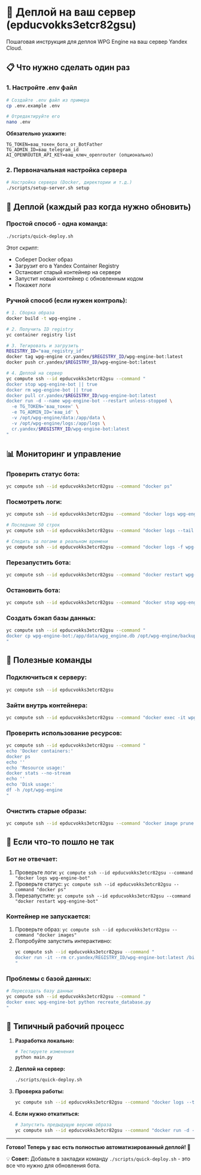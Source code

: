 # 🚀 Деплой на ваш сервер (epducvokks3etcr82gsu)

Пошаговая инструкция для деплоя WPG Engine на ваш сервер Yandex Cloud.

## 📋 Что нужно сделать один раз

### 1. Настройте .env файл

```bash
# Создайте .env файл из примера
cp .env.example .env

# Отредактируйте его
nano .env
```

**Обязательно укажите:**
```
TG_TOKEN=ваш_токен_бота_от_BotFather
TG_ADMIN_ID=ваш_telegram_id
AI_OPENROUTER_API_KEY=ваш_ключ_openrouter (опционально)
```

### 2. Первоначальная настройка сервера

```bash
# Настройка сервера (Docker, директории и т.д.)
./scripts/setup-server.sh setup
```

## 🚀 Деплой (каждый раз когда нужно обновить)

### Простой способ - одна команда:

```bash
./scripts/quick-deploy.sh
```

Этот скрипт:
- Соберет Docker образ
- Загрузит его в Yandex Container Registry
- Остановит старый контейнер на сервере
- Запустит новый контейнер с обновленным кодом
- Покажет логи

### Ручной способ (если нужен контроль):

```bash
# 1. Сборка образа
docker build -t wpg-engine .

# 2. Получить ID registry
yc container registry list

# 3. Тегировать и загрузить
REGISTRY_ID="ваш_registry_id"
docker tag wpg-engine cr.yandex/$REGISTRY_ID/wpg-engine-bot:latest
docker push cr.yandex/$REGISTRY_ID/wpg-engine-bot:latest

# 4. Деплой на сервер
yc compute ssh --id epducvokks3etcr82gsu --command "
docker stop wpg-engine-bot || true
docker rm wpg-engine-bot || true
docker pull cr.yandex/$REGISTRY_ID/wpg-engine-bot:latest
docker run -d --name wpg-engine-bot --restart unless-stopped \
  -e TG_TOKEN='ваш_токен' \
  -e TG_ADMIN_ID='ваш_id' \
  -v /opt/wpg-engine/data:/app/data \
  -v /opt/wpg-engine/logs:/app/logs \
  cr.yandex/$REGISTRY_ID/wpg-engine-bot:latest
"
```

## 📊 Мониторинг и управление

### Проверить статус бота:

```bash
yc compute ssh --id epducvokks3etcr82gsu --command "docker ps"
```

### Посмотреть логи:

```bash
yc compute ssh --id epducvokks3etcr82gsu --command "docker logs wpg-engine-bot"

# Последние 50 строк
yc compute ssh --id epducvokks3etcr82gsu --command "docker logs --tail 50 wpg-engine-bot"

# Следить за логами в реальном времени
yc compute ssh --id epducvokks3etcr82gsu --command "docker logs -f wpg-engine-bot"
```

### Перезапустить бота:

```bash
yc compute ssh --id epducvokks3etcr82gsu --command "docker restart wpg-engine-bot"
```

### Остановить бота:

```bash
yc compute ssh --id epducvokks3etcr82gsu --command "docker stop wpg-engine-bot"
```

### Создать бэкап базы данных:

```bash
yc compute ssh --id epducvokks3etcr82gsu --command "
docker cp wpg-engine-bot:/app/data/wpg_engine.db /opt/wpg-engine/backups/backup_$(date +%Y%m%d_%H%M%S).db
"
```

## 🔧 Полезные команды

### Подключиться к серверу:

```bash
yc compute ssh --id epducvokks3etcr82gsu
```

### Зайти внутрь контейнера:

```bash
yc compute ssh --id epducvokks3etcr82gsu --command "docker exec -it wpg-engine-bot /bin/bash"
```

### Проверить использование ресурсов:

```bash
yc compute ssh --id epducvokks3etcr82gsu --command "
echo 'Docker containers:'
docker ps
echo ''
echo 'Resource usage:'
docker stats --no-stream
echo ''
echo 'Disk usage:'
df -h /opt/wpg-engine
"
```

### Очистить старые образы:

```bash
yc compute ssh --id epducvokks3etcr82gsu --command "docker image prune -f"
```

## 🚨 Если что-то пошло не так

### Бот не отвечает:

1. Проверьте логи: `yc compute ssh --id epducvokks3etcr82gsu --command "docker logs wpg-engine-bot"`
2. Проверьте статус: `yc compute ssh --id epducvokks3etcr82gsu --command "docker ps"`
3. Перезапустите: `yc compute ssh --id epducvokks3etcr82gsu --command "docker restart wpg-engine-bot"`

### Контейнер не запускается:

1. Проверьте образ: `yc compute ssh --id epducvokks3etcr82gsu --command "docker images"`
2. Попробуйте запустить интерактивно: 
   ```bash
   yc compute ssh --id epducvokks3etcr82gsu --command "
   docker run -it --rm cr.yandex/REGISTRY_ID/wpg-engine-bot:latest /bin/bash
   "
   ```

### Проблемы с базой данных:

```bash
# Пересоздать базу данных
yc compute ssh --id epducvokks3etcr82gsu --command "
docker exec wpg-engine-bot python recreate_database.py
"
```

## 📝 Типичный рабочий процесс

1. **Разработка локально:**
   ```bash
   # Тестируете изменения
   python main.py
   ```

2. **Деплой на сервер:**
   ```bash
   ./scripts/quick-deploy.sh
   ```

3. **Проверка работы:**
   ```bash
   yc compute ssh --id epducvokks3etcr82gsu --command "docker logs --tail 20 wpg-engine-bot"
   ```

4. **Если нужно откатиться:**
   ```bash
   # Запустить предыдущую версию образа
   yc compute ssh --id epducvokks3etcr82gsu --command "docker run -d --name wpg-engine-bot-old previous_image"
   ```

---

**Готово! Теперь у вас есть полностью автоматизированный деплой! 🎉**

💡 **Совет:** Добавьте в закладки команду `./scripts/quick-deploy.sh` - это все что нужно для обновления бота.